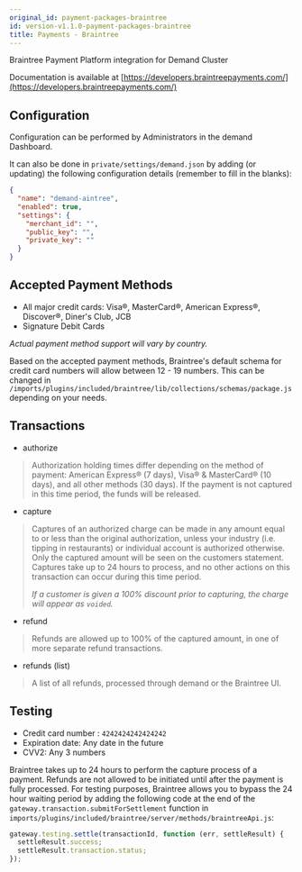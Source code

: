 ```yaml
---
original_id: payment-packages-braintree
id: version-v1.1.0-payment-packages-braintree
title: Payments - Braintree
---
```

    
Braintree Payment Platform integration for Demand Cluster

Documentation is available at [https://developers.braintreepayments.com/](https://developers.braintreepayments.com/)

## Configuration

Configuration can be performed by Administrators in the demand Dashboard.

It can also be done in `private/settings/demand.json` by adding (or updating) the following configuration details (remember to fill in the blanks):

```json
{
  "name": "demand-aintree",
  "enabled": true,
  "settings": {
    "merchant_id": "",
    "public_key": "",
    "private_key": ""
  }
}
```

## Accepted Payment Methods

- All major credit cards: Visa®, MasterCard®, American Express®, Discover®, Diner's Club, JCB
- Signature Debit Cards

_Actual payment method support will vary by country._

Based on the accepted payment methods, Braintree's default schema for credit card numbers will allow between 12 - 19 numbers. This can be changed in `/imports/plugins/included/braintree/lib/collections/schemas/package.js` depending on your needs.

## Transactions

- authorize

> Authorization holding times differ depending on the method of payment: American Express® (7 days), Visa® & MasterCard® (10 days), and all other methods (30 days). If the payment is not captured in this time period, the funds will be released.

- capture

> Captures of an authorized charge can be made in any amount equal to or less than the original authorization, unless your industry (i.e. tipping in restaurants) or individual account is authorized otherwise. Only the captured amount will be seen on the customers statement. Captures take up to 24 hours to process, and no other actions on this transaction can occur during this time period.
> 
> *If a customer is given a 100% discount prior to capturing, the charge will appear as `voided`.*

- refund

> Refunds are allowed up to 100% of the captured amount, in one of more separate refund transactions.

- refunds (list)

> A list of all refunds, processed through demand or the Braintree UI.

## Testing

- Credit card number : `4242424242424242`
- Expiration date: Any date in the future
- CVV2: Any 3 numbers

Braintree takes up to 24 hours to perform the capture process of a payment. Refunds are not allowed to be initiated until after the payment is fully processed. For testing purposes, Braintree allows you to bypass the 24 hour waiting period by adding the following code at the end of the `gateway.transaction.submitForSettlement` function in `imports/plugins/included/braintree/server/methods/braintreeApi.js`:

```js
gateway.testing.settle(transactionId, function (err, settleResult) {
  settleResult.success;
  settleResult.transaction.status;
});
```
